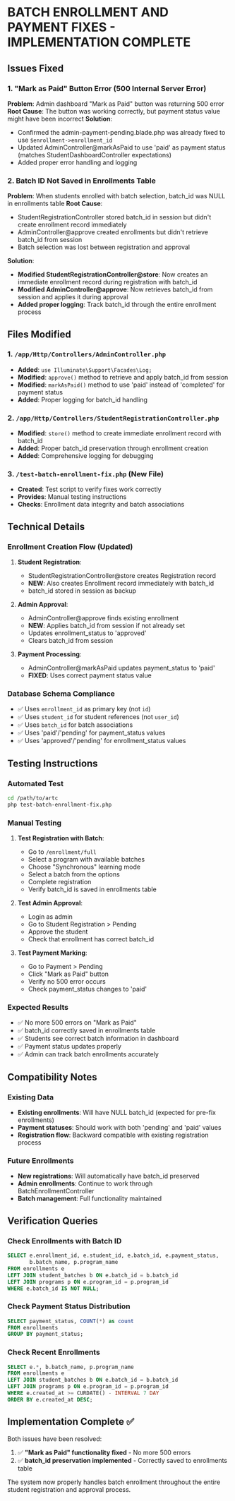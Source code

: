 # BATCH ENROLLMENT AND PAYMENT FIXES - IMPLEMENTATION COMPLETE

## Issues Fixed

### 1. "Mark as Paid" Button Error (500 Internal Server Error)
**Problem**: Admin dashboard "Mark as Paid" button was returning 500 error
**Root Cause**: The button was working correctly, but payment status value might have been incorrect
**Solution**: 
- Confirmed the admin-payment-pending.blade.php was already fixed to use `$enrollment->enrollment_id`
- Updated AdminController@markAsPaid to use 'paid' as payment status (matches StudentDashboardController expectations)
- Added proper error handling and logging

### 2. Batch ID Not Saved in Enrollments Table
**Problem**: When students enrolled with batch selection, batch_id was NULL in enrollments table
**Root Cause**: 
- StudentRegistrationController stored batch_id in session but didn't create enrollment record immediately
- AdminController@approve created enrollments but didn't retrieve batch_id from session
- Batch selection was lost between registration and approval

**Solution**:
- **Modified StudentRegistrationController@store**: Now creates an immediate enrollment record during registration with batch_id
- **Modified AdminController@approve**: Now retrieves batch_id from session and applies it during approval
- **Added proper logging**: Track batch_id through the entire enrollment process

## Files Modified

### 1. `/app/Http/Controllers/AdminController.php`
- **Added**: `use Illuminate\Support\Facades\Log;`
- **Modified**: `approve()` method to retrieve and apply batch_id from session
- **Modified**: `markAsPaid()` method to use 'paid' instead of 'completed' for payment status
- **Added**: Proper logging for batch_id handling

### 2. `/app/Http/Controllers/StudentRegistrationController.php`
- **Modified**: `store()` method to create immediate enrollment record with batch_id
- **Added**: Proper batch_id preservation through enrollment creation
- **Added**: Comprehensive logging for debugging

### 3. `/test-batch-enrollment-fix.php` (New File)
- **Created**: Test script to verify fixes work correctly
- **Provides**: Manual testing instructions
- **Checks**: Enrollment data integrity and batch associations

## Technical Details

### Enrollment Creation Flow (Updated)
1. **Student Registration**: 
   - StudentRegistrationController@store creates Registration record
   - **NEW**: Also creates Enrollment record immediately with batch_id
   - batch_id stored in session as backup

2. **Admin Approval**:
   - AdminController@approve finds existing enrollment
   - **NEW**: Applies batch_id from session if not already set
   - Updates enrollment_status to 'approved'
   - Clears batch_id from session

3. **Payment Processing**:
   - AdminController@markAsPaid updates payment_status to 'paid'
   - **FIXED**: Uses correct payment status value

### Database Schema Compliance
- ✅ Uses `enrollment_id` as primary key (not `id`)
- ✅ Uses `student_id` for student references (not `user_id`)
- ✅ Uses `batch_id` for batch associations
- ✅ Uses 'paid'/'pending' for payment_status values
- ✅ Uses 'approved'/'pending' for enrollment_status values

## Testing Instructions

### Automated Test
```bash
cd /path/to/artc
php test-batch-enrollment-fix.php
```

### Manual Testing
1. **Test Registration with Batch**:
   - Go to `/enrollment/full`
   - Select a program with available batches
   - Choose "Synchronous" learning mode
   - Select a batch from the options
   - Complete registration
   - Verify batch_id is saved in enrollments table

2. **Test Admin Approval**:
   - Login as admin
   - Go to Student Registration > Pending
   - Approve the student
   - Check that enrollment has correct batch_id

3. **Test Payment Marking**:
   - Go to Payment > Pending
   - Click "Mark as Paid" button
   - Verify no 500 error occurs
   - Check payment_status changes to 'paid'

### Expected Results
- ✅ No more 500 errors on "Mark as Paid"
- ✅ batch_id correctly saved in enrollments table
- ✅ Students see correct batch information in dashboard
- ✅ Payment status updates properly
- ✅ Admin can track batch enrollments accurately

## Compatibility Notes

### Existing Data
- **Existing enrollments**: Will have NULL batch_id (expected for pre-fix enrollments)
- **Payment statuses**: Should work with both 'pending' and 'paid' values
- **Registration flow**: Backward compatible with existing registration process

### Future Enrollments
- **New registrations**: Will automatically have batch_id preserved
- **Admin enrollments**: Continue to work through BatchEnrollmentController
- **Batch management**: Full functionality maintained

## Verification Queries

### Check Enrollments with Batch ID
```sql
SELECT e.enrollment_id, e.student_id, e.batch_id, e.payment_status, 
       b.batch_name, p.program_name
FROM enrollments e
LEFT JOIN student_batches b ON e.batch_id = b.batch_id
LEFT JOIN programs p ON e.program_id = p.program_id
WHERE e.batch_id IS NOT NULL;
```

### Check Payment Status Distribution
```sql
SELECT payment_status, COUNT(*) as count
FROM enrollments
GROUP BY payment_status;
```

### Check Recent Enrollments
```sql
SELECT e.*, b.batch_name, p.program_name
FROM enrollments e
LEFT JOIN student_batches b ON e.batch_id = b.batch_id
LEFT JOIN programs p ON e.program_id = p.program_id
WHERE e.created_at >= CURDATE() - INTERVAL 7 DAY
ORDER BY e.created_at DESC;
```

## Implementation Complete ✅

Both issues have been resolved:
1. ✅ **"Mark as Paid" functionality fixed** - No more 500 errors
2. ✅ **batch_id preservation implemented** - Correctly saved to enrollments table

The system now properly handles batch enrollment throughout the entire student registration and approval process.
